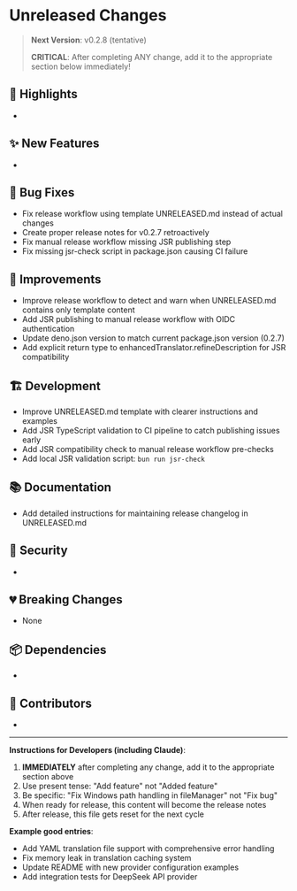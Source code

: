 # Unreleased Changes

> **Next Version**: v0.2.8 (tentative)
> 
> **CRITICAL**: After completing ANY change, add it to the appropriate section below immediately!

## 🎯 Highlights

- 

## ✨ New Features

- 

## 🐛 Bug Fixes

- Fix release workflow using template UNRELEASED.md instead of actual changes
- Create proper release notes for v0.2.7 retroactively
- Fix manual release workflow missing JSR publishing step
- Fix missing jsr-check script in package.json causing CI failure

## 🔧 Improvements

- Improve release workflow to detect and warn when UNRELEASED.md contains only template content
- Add JSR publishing to manual release workflow with OIDC authentication
- Update deno.json version to match current package.json version (0.2.7)
- Add explicit return type to enhancedTranslator.refineDescription for JSR compatibility

## 🏗️ Development

- Improve UNRELEASED.md template with clearer instructions and examples
- Add JSR TypeScript validation to CI pipeline to catch publishing issues early
- Add JSR compatibility check to manual release workflow pre-checks
- Add local JSR validation script: `bun run jsr-check`

## 📚 Documentation

- Add detailed instructions for maintaining release changelog in UNRELEASED.md

## 🔐 Security

- 

## 💔 Breaking Changes

- None

## 📦 Dependencies

- 

## 🙏 Contributors

- 

---

**Instructions for Developers (including Claude)**:
1. **IMMEDIATELY** after completing any change, add it to the appropriate section above
2. Use present tense: "Add feature" not "Added feature"  
3. Be specific: "Fix Windows path handling in fileManager" not "Fix bug"
4. When ready for release, this content will become the release notes
5. After release, this file gets reset for the next cycle

**Example good entries**:
- Add YAML translation file support with comprehensive error handling
- Fix memory leak in translation caching system
- Update README with new provider configuration examples
- Add integration tests for DeepSeek API provider